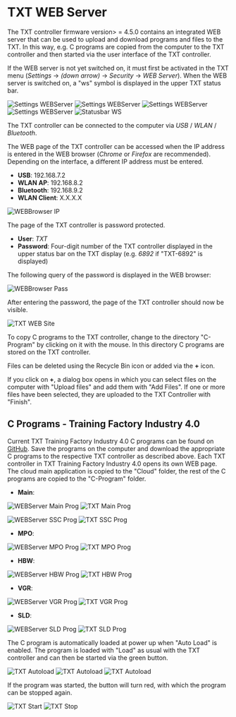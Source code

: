 # TXT WEB Server
The TXT controller firmware version> = 4.5.0 contains an integrated WEB server that can be used to upload and download programs and files to the TXT. In this way, e.g. C programs are copied from the computer to the TXT controller and then started via the user interface of the TXT controller.

If the WEB server is not yet switched on, it must first be activated in the TXT menu (*Settings* -> *(down arrow)* -> *Security* -> *WEB Server*). When the WEB server is switched on, a "ws" symbol is displayed in the upper TXT status bar.

![Settings WEBServer](Settings_WEBServer0.png) ![Settings WEBServer](Settings_WEBServer1.png) ![Settings WEBServer](Settings_WEBServer2.png) ![Settings WEBServer](Settings_WEBServer_Off.png) ![Statusbar WS](Settings_WEBServer_On.png)

The TXT controller can be connected to the computer via *USB* / *WLAN* / *Bluetooth*.

The WEB page of the TXT controller can be accessed when the IP address is entered in the WEB browser (*Chrome* or *Firefox* are recommended). Depending on the interface, a different IP address must be entered.

* **USB**: 192.168.7.2
* **WLAN AP**: 192.168.8.2
* **Bluetooth**: 192.168.9.2
* **WLAN Client**: X.X.X.X

![WEBBrowser IP](WEBBrowser_IP.png)

The page of the TXT controller is password protected.

* **User**: *TXT*
* **Password**: Four-digit number of the TXT controller displayed in the upper status bar on the TXT display (e.g. *6892* if "TXT-6892" is displayed)

The following query of the password is displayed in the WEB browser:

![WEBBrowser Pass](WEBBrowser_Pass.png)

After entering the password, the page of the TXT controller should now be visible.

![TXT WEB Site](TXT_WEB_Site.png)

To copy C programs to the TXT controller, change to the directory "C-Program" by clicking on it with the mouse. In this directory C programs are stored on the TXT controller.

Files can be deleted using the Recycle Bin icon or added via the **+** icon.

If you click on **+**, a dialog box opens in which you can select files on the computer with "Upload files" and add them with "Add Files". If one or more files have been selected, they are uploaded to the TXT Controller with "Finish".

## C Programs - Training Factory Industry 4.0
Current TXT Training Factory Industry 4.0 C programs can be found on [GitHub](https://github.com/fischertechnik/txt_training_factory/tree/master/bin). Save the programs on the computer and download the appropriate C programs to the respective TXT controller as described above. Each TXT controller in TXT Training Factory Industry 4.0 opens its own WEB page. The cloud main application is copied to the "Cloud" folder, the rest of the C programs are copied to the "C-Program" folder.

* **Main**:

![WEBServer Main Prog](WEBServer_Main_Prog.png) ![TXT Main Prog](TXT_Main_Prog.png)

![WEBServer SSC Prog](WEBServer_SSC_Prog.png) ![TXT SSC Prog](TXT_SSC_Prog.png)

* **MPO**:

![WEBServer MPO Prog](WEBServer_MPO_Prog.png) ![TXT MPO Prog](TXT_MPO_Prog.png)

* **HBW**:

![WEBServer HBW Prog](WEBServer_HBW_Prog.png) ![TXT HBW Prog](TXT_HBW_Prog.png)

* **VGR**:

![WEBServer VGR Prog](WEBServer_VGR_Prog.png) ![TXT VGR Prog](TXT_VGR_Prog.png)

* **SLD**:

![WEBServer SLD Prog](WEBServer_SLD_Prog.png) ![TXT SLD Prog](TXT_SLD_Prog.png)

The C program is automatically loaded at power up when "Auto Load" is enabled. The program is loaded with "Load" as usual with the TXT controller and can then be started via the green button.

![TXT Autoload](TXT_Autoload0.png)
![TXT Autoload](TXT_Autoload1.png)
![TXT Autoload](TXT_Autoload2.png)

If the program was started, the button will turn red, with which the program can be stopped again.

![TXT Start](TXT_Start.png) ![TXT Stop](TXT_Stop.png)
